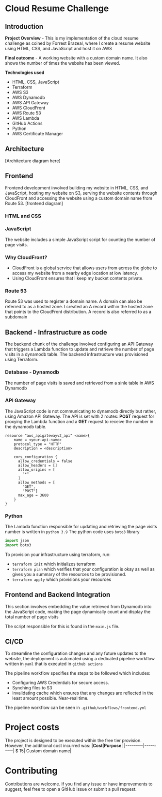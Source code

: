 # Cloud Resume Challenge
## Introduction
**Project Overview** - This is my implementation of the cloud resume challenge as coined by Forrest Brazeal, where I create a resume website using HTML, CSS, and JavaScript and host it on AWS 

**Final outcome** - A working website with a custom domain name. It also shows the number of times the website has been viewed.

**Technologies used**
- HTML, CSS, JavaScript
- Terraform
- AWS S3
- AWS Dynamodb
- AWS API Gateway
- AWS CloudFront
- AWS Route 53
- AWS Lambda
- GitHub Actions
- Python
- AWS Certificate Manager

## Architecture
[Architecture diagram here]

## Frontend 
Frontend development involved building my website in HTML, CSS, and JavaScript, hosting my website on S3, serving the website contents through CloudFront and accessing the website using a custom domain name from Route 53.
[frontend diagram]
### HTML and CSS

### JavaScript
The website includes a simple JavaScript script for counting the number of page visits.
### Why CloudFront?
- CloudFront is a global service that allows users from across the globe to access my website from a nearby edge location at low latency.
- Using CloudFront ensures that I keep my bucket contents private.

### Route 53
Route 53 was used to register a domain name. A domain can also be referred to as a hosted zone. I created an A record within the hosted zone that points to the CloudFront distribution. A record is also referred to as a subdomain

## Backend - Infrastructure as code
The backend chunk of the challenge involved configuring an API Gateway that triggers a Lambda function to update and retrieve the number of page visits in a dynamodb table. The backend infrastructure was provisioned using Terraform.

### Database - Dynamodb
The number of page visits is saved and retrieved from a sinle table in AWS Dynamodb

### API Gateway
The JavaScript code is not communicating to dynamodb directly but rather, using Amazon API Gateway. The API is set with 2 routes: **POST** request for proxying the Lambda function and a **GET** request to receive the number in the dynamodb table.
```hcl
resource "aws_apigatewayv2_api" <name>{
    name = <your-api-name>
    protocol_type = "HTTP"
    description = <description>

    cors_configuration {
      allow_credentials = false
      allow_headers = []
      allow_origins = [
        "*"
      ]
      allow_methods = [
        "GET",
        "POST"]
      max_age = 3600
    } 
}
```
### Python
The Lambda function responsible for updating and retrieving the page visits number is written in `python 3.9`
The python code uses `boto3` library 

```python
import json
import boto3
```
To provision your infrastructure using terraform, run:
- `terraform init` which initializes terraform
- `terraform plan` which verifies that your configuration is okay as well as gives you a summary of the resources to be provisioned.
- `terraform apply` which provisions your resources 

## Frontend and Backend Integration
This section involves embedding the value retrieved from Dynamodb into the JavaScript code, making the page dynamically count and display the total number of page visits 

The script responsible for this is found in the `main.js` file.

## CI/CD
To streamline the configuration changes and any future updates to the website, the deployment is automated using a dedicated pipeline workflow written in `yaml` that is executed in `github actions`

The pipeline workflow specifies the steps to be followed which includes:
- Configuring AWS Credentials for secure access.
- Synching files to S3
- Invalidating cache which ensures that any changes are reflected in the least amount possible. Near-real time.

The pipeline workflow can be seen in `.github/workflows/frontend.yml`

# Project costs
The project is designed to be executed within the free tier provision. However, the additional cost incurred was:
|**Cost**|**Purpose**|
|---------|----------|
$ 15| Custom domain name|

# Contributing
Contributions are welcome. If you find any issue or have improvements to suggest, feel free to open a GitHub issue or submit a pull request.
